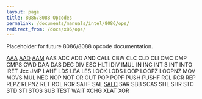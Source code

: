 ```yaml
---
layout: page
title: 8086/8088 Opcodes
permalink: /documents/manuals/intel/8086/ops/
redirect_from: /docs/x86/ops/
---
```


Placeholder for future 8086/8088 opcode documentation.

[AAA](AAA/)
[AAD](AAD/)
[AAM](AAM/)
AAS
ADC
ADD
AND
CALL
CBW
CLC
CLD
CLI
CMC
CMP
CMPS
CWD
DAA
DAS
DEC
DIV
ESC
HLT
IDIV
IMUL
IN
INC
INT 3
INT
INTO
IRET
Jcc
JMP
LAHF
LDS
LEA
LES
LOCK
LODS
LOOP
LOOPZ
LOOPNZ
MOV
MOVS
MUL
NEG
NOP
NOT
OR
OUT
POP
POPF
PUSH
PUSHF
RCL
RCR
REP
REPZ
REPNZ
RET
ROL
ROR
SAHF
SAL
[SALC](SALC/)
SAR
SBB
SCAS
SHL
SHR
STC
STD
STI
STOS
SUB
TEST
WAIT
XCHG
XLAT
XOR
